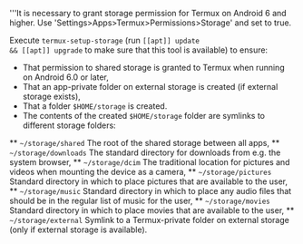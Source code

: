 
'''It is necessary to grant storage permission for Termux on Android 6 and higher. Use 'Settings>Apps>Termux>Permissions>Storage' and set to true.


Execute <code>termux-setup-storage</code> (run <code>[[apt]] update && [[apt]] upgrade</code> to make sure that this tool is available) to ensure:


* That permission to shared storage is granted to Termux when running on Android 6.0 or later,
* That an app-private folder on external storage is created (if external storage exists),
* That a folder <code>$HOME/storage</code> is created.
* The contents of the created <code>$HOME/storage</code> folder are symlinks to different storage folders:

** <code>~/storage/shared</code>
The root of the shared storage between all apps,
** <code>~/storage/downloads</code>
The standard directory for downloads from e.g. the system browser,
** <code>~/storage/dcim</code>
The traditional location for pictures and videos when mounting the device as a camera,
** <code>~/storage/pictures</code>
Standard directory in which to place pictures that are available to the user,
** <code>~/storage/music</code>
Standard directory in which to place any audio files that should be in the regular list of music for the user,
** <code>~/storage/movies</code>
Standard directory in which to place movies that are available to the user,
** <code>~/storage/external</code>
Symlink to a Termux-private folder on external storage (only if external storage is available).

